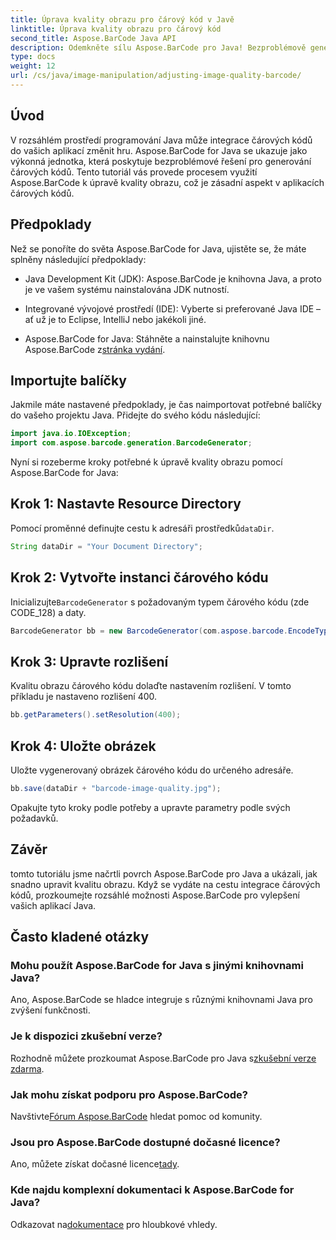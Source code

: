 ```yaml
---
title: Úprava kvality obrazu pro čárový kód v Javě
linktitle: Úprava kvality obrazu pro čárový kód
second_title: Aspose.BarCode Java API
description: Odemkněte sílu Aspose.BarCode pro Java! Bezproblémově generujte vysoce kvalitní čárové kódy. Prozkoumejte tutoriál nyní.
type: docs
weight: 12
url: /cs/java/image-manipulation/adjusting-image-quality-barcode/
---
```


## Úvod

V rozsáhlém prostředí programování Java může integrace čárových kódů do vašich aplikací změnit hru. Aspose.BarCode for Java se ukazuje jako výkonná jednotka, která poskytuje bezproblémové řešení pro generování čárových kódů. Tento tutoriál vás provede procesem využití Aspose.BarCode k úpravě kvality obrazu, což je zásadní aspekt v aplikacích čárových kódů.

## Předpoklady

Než se ponoříte do světa Aspose.BarCode for Java, ujistěte se, že máte splněny následující předpoklady:

- Java Development Kit (JDK): Aspose.BarCode je knihovna Java, a proto je ve vašem systému nainstalována JDK nutností.

- Integrované vývojové prostředí (IDE): Vyberte si preferované Java IDE – ať už je to Eclipse, IntelliJ nebo jakékoli jiné.

-  Aspose.BarCode for Java: Stáhněte a nainstalujte knihovnu Aspose.BarCode z[stránka vydání](https://releases.aspose.com/barcode/java/).

## Importujte balíčky

Jakmile máte nastavené předpoklady, je čas naimportovat potřebné balíčky do vašeho projektu Java. Přidejte do svého kódu následující:

```java
import java.io.IOException;
import com.aspose.barcode.generation.BarcodeGenerator;
```

Nyní si rozeberme kroky potřebné k úpravě kvality obrazu pomocí Aspose.BarCode for Java:

## Krok 1: Nastavte Resource Directory

 Pomocí proměnné definujte cestu k adresáři prostředků`dataDir`.

```java
String dataDir = "Your Document Directory";
```

## Krok 2: Vytvořte instanci čárového kódu

 Inicializujte`BarcodeGenerator` s požadovaným typem čárového kódu (zde CODE_128) a daty.

```java
BarcodeGenerator bb = new BarcodeGenerator(com.aspose.barcode.EncodeTypes.CODE_128, "1234567");
```

## Krok 3: Upravte rozlišení

Kvalitu obrazu čárového kódu dolaďte nastavením rozlišení. V tomto příkladu je nastaveno rozlišení 400.

```java
bb.getParameters().setResolution(400);
```

## Krok 4: Uložte obrázek

Uložte vygenerovaný obrázek čárového kódu do určeného adresáře.

```java
bb.save(dataDir + "barcode-image-quality.jpg");
```

Opakujte tyto kroky podle potřeby a upravte parametry podle svých požadavků.

## Závěr

tomto tutoriálu jsme načrtli povrch Aspose.BarCode pro Java a ukázali, jak snadno upravit kvalitu obrazu. Když se vydáte na cestu integrace čárových kódů, prozkoumejte rozsáhlé možnosti Aspose.BarCode pro vylepšení vašich aplikací Java.

## Často kladené otázky

### Mohu použít Aspose.BarCode for Java s jinými knihovnami Java?
Ano, Aspose.BarCode se hladce integruje s různými knihovnami Java pro zvýšení funkčnosti.

### Je k dispozici zkušební verze?
 Rozhodně můžete prozkoumat Aspose.BarCode pro Java s[zkušební verze zdarma](https://releases.aspose.com/).

### Jak mohu získat podporu pro Aspose.BarCode?
 Navštivte[Fórum Aspose.BarCode](https://forum.aspose.com/c/barcode/13) hledat pomoc od komunity.

### Jsou pro Aspose.BarCode dostupné dočasné licence?
 Ano, můžete získat dočasné licence[tady](https://purchase.aspose.com/temporary-license/).

### Kde najdu komplexní dokumentaci k Aspose.BarCode for Java?
 Odkazovat na[dokumentace](https://reference.aspose.com/barcode/java/) pro hloubkové vhledy.
